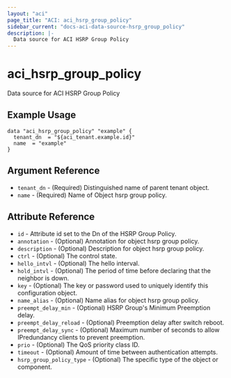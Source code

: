 ```yaml
---
layout: "aci"
page_title: "ACI: aci_hsrp_group_policy"
sidebar_current: "docs-aci-data-source-hsrp_group_policy"
description: |-
  Data source for ACI HSRP Group Policy
---
```


# aci_hsrp_group_policy

Data source for ACI HSRP Group Policy

## Example Usage

```hcl
data "aci_hsrp_group_policy" "example" {
  tenant_dn  = "${aci_tenant.example.id}"
  name  = "example"
}
```

## Argument Reference

- `tenant_dn` - (Required) Distinguished name of parent tenant object.
- `name` - (Required) Name of Object hsrp group policy.

## Attribute Reference

- `id` - Attribute id set to the Dn of the HSRP Group Policy.
- `annotation` - (Optional) Annotation for object hsrp group policy.
- `description` - (Optional) Description for object hsrp group policy.
- `ctrl` - (Optional) The control state.
- `hello_intvl` - (Optional) The hello interval.
- `hold_intvl` - (Optional) The period of time before declaring that the neighbor is down.
- `key` - (Optional) The key or password used to uniquely identify this configuration object.
- `name_alias` - (Optional) Name alias for object hsrp group policy.
- `preempt_delay_min` - (Optional) HSRP Group's Minimum Preemption delay.
- `preempt_delay_reload` - (Optional) Preemption delay after switch reboot.
- `preempt_delay_sync` - (Optional) Maximum number of seconds to allow IPredundancy clients to prevent preemption.
- `prio` - (Optional) The QoS priority class ID.
- `timeout` - (Optional) Amount of time between authentication attempts.
- `hsrp_group_policy_type` - (Optional) The specific type of the object or component.
